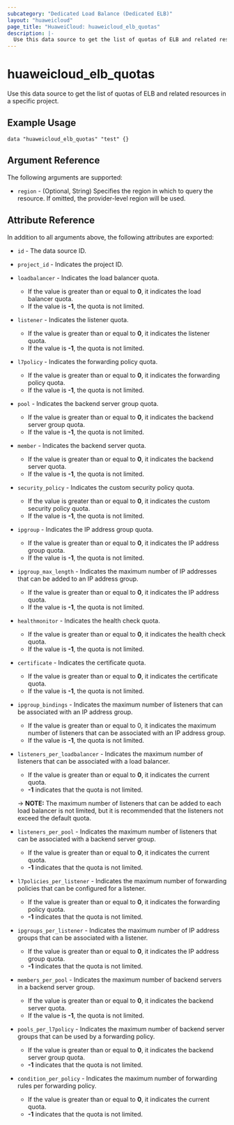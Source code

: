 ```yaml
---
subcategory: "Dedicated Load Balance (Dedicated ELB)"
layout: "huaweicloud"
page_title: "HuaweiCloud: huaweicloud_elb_quotas"
description: |-
  Use this data source to get the list of quotas of ELB and related resources in a specific project.
---
```


# huaweicloud_elb_quotas

Use this data source to get the list of quotas of ELB and related resources in a specific project.

## Example Usage

```hcl
data "huaweicloud_elb_quotas" "test" {}
```

## Argument Reference

The following arguments are supported:

* `region` - (Optional, String) Specifies the region in which to query the resource.
  If omitted, the provider-level region will be used.

## Attribute Reference

In addition to all arguments above, the following attributes are exported:

* `id` - The data source ID.

* `project_id` - Indicates the project ID.

* `loadbalancer` - Indicates the load balancer quota.
  + If the value is greater than or equal to **0**, it indicates the load balancer quota.
  + If the value is **-1**, the quota is not limited.

* `listener` - Indicates the listener quota.
  + If the value is greater than or equal to **0**, it indicates the listener quota.
  + If the value is **-1**, the quota is not limited.

* `l7policy` - Indicates the forwarding policy quota.
  + If the value is greater than or equal to **0**, it indicates the forwarding policy quota.
  + If the value is **-1**, the quota is not limited.

* `pool` - Indicates the backend server group quota.
  + If the value is greater than or equal to **0**, it indicates the backend server group quota.
  + If the value is **-1**, the quota is not limited.

* `member` - Indicates the backend server quota.
  + If the value is greater than or equal to **0**, it indicates the backend server quota.
  + If the value is **-1**, the quota is not limited.

* `security_policy` - Indicates the custom security policy quota.
  + If the value is greater than or equal to **0**, it indicates the custom security policy quota.
  + If the value is **-1**, the quota is not limited.

* `ipgroup` - Indicates the IP address group quota.
  + If the value is greater than or equal to **0**, it indicates the IP address group quota.
  + If the value is **-1**, the quota is not limited.

* `ipgroup_max_length` - Indicates the maximum number of IP addresses that can be added to an IP address group.
  + If the value is greater than or equal to **0**, it indicates the IP address quota.
  + If the value is **-1**, the quota is not limited.

* `healthmonitor` - Indicates the health check quota.
  + If the value is greater than or equal to **0**, it indicates the health check quota.
  + If the value is **-1**, the quota is not limited.

* `certificate` - Indicates the certificate quota.
  + If the value is greater than or equal to **0**, it indicates the certificate quota.
  + If the value is **-1**, the quota is not limited.

* `ipgroup_bindings` - Indicates the maximum number of listeners that can be associated with an IP address group.
  + If the value is greater than or equal to 0, it indicates the maximum number of listeners that can be associated with
    an IP address group.
  + If the value is **-1**, the quota is not limited.

* `listeners_per_loadbalancer` - Indicates the maximum number of listeners that can be associated with a load balancer.
  + If the value is greater than or equal to **0**, it indicates the current quota.
  + **-1** indicates that the quota is not limited.
  
  -> **NOTE:** The maximum number of listeners that can be added to each load balancer is not limited, but it is recommended
  that the listeners not exceed the default quota.

* `listeners_per_pool` - Indicates the maximum number of listeners that can be associated with a backend server group.
  + If the value is greater than or equal to **0**, it indicates the current quota.
  + **-1** indicates that the quota is not limited.

* `l7policies_per_listener` - Indicates the maximum number of forwarding policies that can be configured for a listener.
  + If the value is greater than or equal to **0**, it indicates the forwarding policy quota.
  + **-1** indicates that the quota is not limited.

* `ipgroups_per_listener` - Indicates the maximum number of IP address groups that can be associated with a listener.
  + If the value is greater than or equal to **0**, it indicates the IP address group quota.
  + **-1** indicates that the quota is not limited.

* `members_per_pool` - Indicates the maximum number of backend servers in a backend server group.
  + If the value is greater than or equal to **0**, it indicates the backend server quota.
  + If the value is **-1**, the quota is not limited.

* `pools_per_l7policy` - Indicates the maximum number of backend server groups that can be used by a forwarding policy.
  + If the value is greater than or equal to **0**, it indicates the backend server group quota.
  + **-1** indicates that the quota is not limited.

* `condition_per_policy` - Indicates the maximum number of forwarding rules per forwarding policy.
  + If the value is greater than or equal to **0**, it indicates the current quota.
  + **-1** indicates that the quota is not limited.
